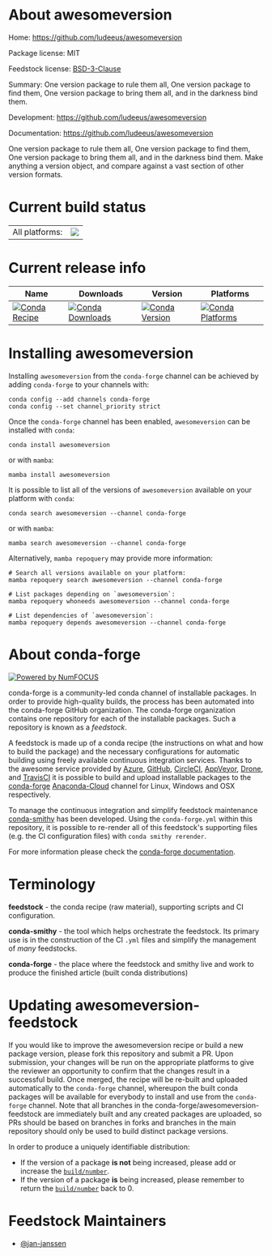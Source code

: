 About awesomeversion
====================

Home: https://github.com/ludeeus/awesomeversion

Package license: MIT

Feedstock license: [BSD-3-Clause](https://github.com/conda-forge/awesomeversion-feedstock/blob/main/LICENSE.txt)

Summary: One version package to rule them all, One version package to find them, One version package to bring them all, and in the darkness bind them.

Development: https://github.com/ludeeus/awesomeversion

Documentation: https://github.com/ludeeus/awesomeversion

One version package to rule them all, One version package to find
them, One version package to bring them all, and in the darkness bind
them. Make anything a version object, and compare against a vast
section of other version formats.


Current build status
====================


<table><tr><td>All platforms:</td>
    <td>
      <a href="https://dev.azure.com/conda-forge/feedstock-builds/_build/latest?definitionId=14015&branchName=main">
        <img src="https://dev.azure.com/conda-forge/feedstock-builds/_apis/build/status/awesomeversion-feedstock?branchName=main">
      </a>
    </td>
  </tr>
</table>

Current release info
====================

| Name | Downloads | Version | Platforms |
| --- | --- | --- | --- |
| [![Conda Recipe](https://img.shields.io/badge/recipe-awesomeversion-green.svg)](https://anaconda.org/conda-forge/awesomeversion) | [![Conda Downloads](https://img.shields.io/conda/dn/conda-forge/awesomeversion.svg)](https://anaconda.org/conda-forge/awesomeversion) | [![Conda Version](https://img.shields.io/conda/vn/conda-forge/awesomeversion.svg)](https://anaconda.org/conda-forge/awesomeversion) | [![Conda Platforms](https://img.shields.io/conda/pn/conda-forge/awesomeversion.svg)](https://anaconda.org/conda-forge/awesomeversion) |

Installing awesomeversion
=========================

Installing `awesomeversion` from the `conda-forge` channel can be achieved by adding `conda-forge` to your channels with:

```
conda config --add channels conda-forge
conda config --set channel_priority strict
```

Once the `conda-forge` channel has been enabled, `awesomeversion` can be installed with `conda`:

```
conda install awesomeversion
```

or with `mamba`:

```
mamba install awesomeversion
```

It is possible to list all of the versions of `awesomeversion` available on your platform with `conda`:

```
conda search awesomeversion --channel conda-forge
```

or with `mamba`:

```
mamba search awesomeversion --channel conda-forge
```

Alternatively, `mamba repoquery` may provide more information:

```
# Search all versions available on your platform:
mamba repoquery search awesomeversion --channel conda-forge

# List packages depending on `awesomeversion`:
mamba repoquery whoneeds awesomeversion --channel conda-forge

# List dependencies of `awesomeversion`:
mamba repoquery depends awesomeversion --channel conda-forge
```


About conda-forge
=================

[![Powered by
NumFOCUS](https://img.shields.io/badge/powered%20by-NumFOCUS-orange.svg?style=flat&colorA=E1523D&colorB=007D8A)](https://numfocus.org)

conda-forge is a community-led conda channel of installable packages.
In order to provide high-quality builds, the process has been automated into the
conda-forge GitHub organization. The conda-forge organization contains one repository
for each of the installable packages. Such a repository is known as a *feedstock*.

A feedstock is made up of a conda recipe (the instructions on what and how to build
the package) and the necessary configurations for automatic building using freely
available continuous integration services. Thanks to the awesome service provided by
[Azure](https://azure.microsoft.com/en-us/services/devops/), [GitHub](https://github.com/),
[CircleCI](https://circleci.com/), [AppVeyor](https://www.appveyor.com/),
[Drone](https://cloud.drone.io/welcome), and [TravisCI](https://travis-ci.com/)
it is possible to build and upload installable packages to the
[conda-forge](https://anaconda.org/conda-forge) [Anaconda-Cloud](https://anaconda.org/)
channel for Linux, Windows and OSX respectively.

To manage the continuous integration and simplify feedstock maintenance
[conda-smithy](https://github.com/conda-forge/conda-smithy) has been developed.
Using the ``conda-forge.yml`` within this repository, it is possible to re-render all of
this feedstock's supporting files (e.g. the CI configuration files) with ``conda smithy rerender``.

For more information please check the [conda-forge documentation](https://conda-forge.org/docs/).

Terminology
===========

**feedstock** - the conda recipe (raw material), supporting scripts and CI configuration.

**conda-smithy** - the tool which helps orchestrate the feedstock.
                   Its primary use is in the construction of the CI ``.yml`` files
                   and simplify the management of *many* feedstocks.

**conda-forge** - the place where the feedstock and smithy live and work to
                  produce the finished article (built conda distributions)


Updating awesomeversion-feedstock
=================================

If you would like to improve the awesomeversion recipe or build a new
package version, please fork this repository and submit a PR. Upon submission,
your changes will be run on the appropriate platforms to give the reviewer an
opportunity to confirm that the changes result in a successful build. Once
merged, the recipe will be re-built and uploaded automatically to the
`conda-forge` channel, whereupon the built conda packages will be available for
everybody to install and use from the `conda-forge` channel.
Note that all branches in the conda-forge/awesomeversion-feedstock are
immediately built and any created packages are uploaded, so PRs should be based
on branches in forks and branches in the main repository should only be used to
build distinct package versions.

In order to produce a uniquely identifiable distribution:
 * If the version of a package **is not** being increased, please add or increase
   the [``build/number``](https://docs.conda.io/projects/conda-build/en/latest/resources/define-metadata.html#build-number-and-string).
 * If the version of a package **is** being increased, please remember to return
   the [``build/number``](https://docs.conda.io/projects/conda-build/en/latest/resources/define-metadata.html#build-number-and-string)
   back to 0.

Feedstock Maintainers
=====================

* [@jan-janssen](https://github.com/jan-janssen/)

